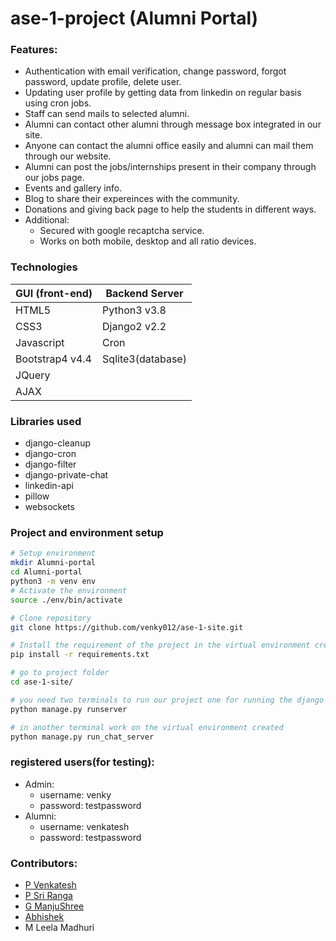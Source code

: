 # ase-1-project	(Alumni Portal)

### Features:
- Authentication with email verification, change password, forgot password, update profile, delete user.
- Updating user profile by getting data from linkedin on regular basis using cron jobs.
- Staff can send mails to selected alumni. 
- Alumni can contact other alumni through message box integrated in our site.
- Anyone can contact the alumni office easily and alumni can mail them through our website.
- Alumni can post the jobs/internships present in their company through our jobs page.
- Events and gallery info.
- Blog to share their expereinces with the community.
- Donations and giving back page to help the students in different ways.
- Additional:
	- Secured with google recaptcha service. 
	- Works on both mobile, desktop and all ratio devices.

### Technologies

| GUI (front-end)  |  Backend Server |
|------------------|-----------------|
|  HTML5	   |  Python3 v3.8|
| CSS3		   |  Django2 v2.2|
| Javascript	   |  Cron	|
| Bootstrap4 v4.4  |  Sqlite3(database)	|
| JQuery	   |  		|
| AJAX		   |  		|

### Libraries used
 - django-cleanup
 - django-cron
 - django-filter
 - django-private-chat
 - linkedin-api
 - pillow
 - websockets
	
### Project and environment setup
```bash
# Setup environment
mkdir Alumni-portal
cd Alumni-portal
python3 -m venv env
# Activate the environment
source ./env/bin/activate

# Clone repository
git clone https://github.com/venky012/ase-1-site.git

# Install the requirement of the project in the virtual environment created 
pip install -r requirements.txt

# go to project folder
cd ase-1-site/

# you need two terminals to run our project one for running the django server and other for running the chat server
python manage.py runserver

# in another terminal work on the virtual environment created
python manage.py run_chat_server
```

### registered users(for testing):

- Admin: 
	- username: venky 
	- password: testpassword
- Alumni: 
	- username: venkatesh 
	- password: testpassword


### Contributors:
- [P Venkatesh](https://github.com/venky012)
- [P Sri Ranga](https://github.com/Pabbisettysriranga)
- [G ManjuShree](https://github.com/manju1201)
- [Abhishek](https://github.com/yabhi0807)
- M Leela Madhuri
